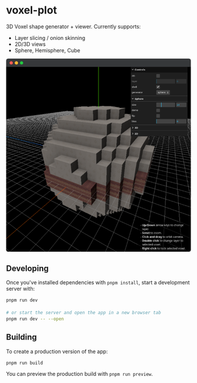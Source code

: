 # voxel-plot
3D Voxel shape generator + viewer. Currently supports:
- Layer slicing / onion skinning
- 2D/3D views
- Sphere, Hemisphere, Cube

![screenshot of voxel-plot](./voxel-plot.png)

## Developing

Once you've installed dependencies with `pnpm install`, start a development server with:

```bash
pnpm run dev

# or start the server and open the app in a new browser tab
pnpm run dev -- --open
```

## Building

To create a production version of the app:

```bash
pnpm run build
```

You can preview the production build with `pnpm run preview`.
